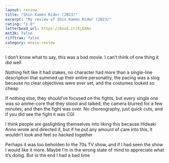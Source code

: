 ```yaml
---
layout: review
title: "Shin Kamen Rider (2023)"
excerpt: "My review of Shin Kamen Rider (2023)"
rating: "1.0"
letterboxd_url: https://boxd.it/4jEXNz
mst3k: false
rifftrax: false
category: movie-review
---
```


I don’t know what to say, this was a bad movie. I can’t think of one thing it did well

Nothing felt like it had stakes, no character had more than a single-line description that summed up their entire personality, the pacing was a slog because no clear objectives were ever set, and the costumes looked so cheap

If nothing else, they should’ve focused on the fights, but every single one was so anime-core that they stood and talked, the camera blurred for a few minutes, and then the fight was over. No choreography, just quick cuts, and if you did see the fight it was CGI

I think people are gaslighting themselves into liking this because Hideaki Anno wrote and directed it, but if he put any amount of care into this, it wouldn’t look and feel so hacked together

Perhaps it was too beholden to the 70s TV show, and if I had seen the show I would like it more. Maybe I’m in the wrong state of mind to appreciate what it’s doing. But in the end I had a bad time
